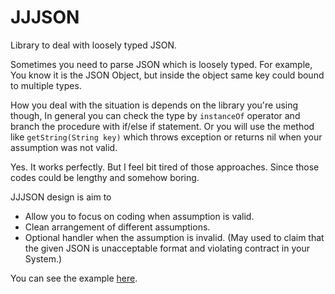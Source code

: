 # JJJSON
Library to deal with loosely typed JSON.

Sometimes you need to parse JSON which is loosely typed.
For example, You know it is the JSON Object, but inside the object same key could bound to multiple types.

How you deal with the situation is depends on the library you're using though,
In general you can check the type by `instanceOf` operator and branch the procedure with if/else if statement.
Or you will use the method like `getString(String key)` which throws exception or returns nil when your assumption was not valid.

Yes. It works perfectly. But I feel bit tired of those approaches.
Since those codes could be lengthy and somehow boring.

JJJSON design is aim to
 - Allow you to focus on coding when assumption is valid.
 - Clean arrangement of different assumptions.
 - Optional handler when the assumption is invalid. (May used to claim that the given JSON is unacceptable format and violating contract in your System.)
 
You can see the example [here](https://github.com/satoshikumano/JJJSON/blob/master/Example/src/Example.java).
 
